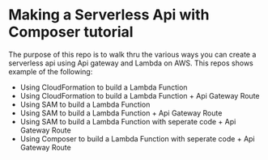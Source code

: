 # Making a Serverless Api with Composer tutorial

The purpose of this repo is to walk thru the various ways you can create
a serverless api using Api gateway and Lambda on AWS. This repos shows example of the following:

-   Using CloudFormation to build a Lambda Function
-   Using CloudFormation to build a Lambda Function + Api Gateway Route
-   Using SAM to build a Lambda Function
-   Using SAM to build a Lambda Function + Api Gateway Route
-   Using SAM to build a Lambda Function with seperate code + Api Gateway Route
-   Using Composer to build a Lambda Function with seperate code + Api Gateway Route
